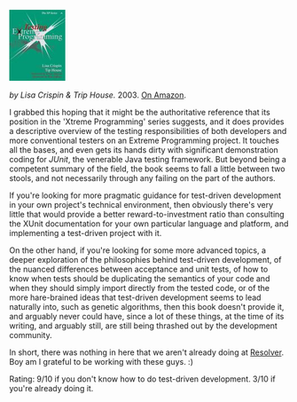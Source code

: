 <!--
.. title: Testing Extreme Programming
.. slug: testing-extreme-programming
.. date: 2007-03-20 09:52:39-05:00
.. tags: Books,Testing,Software
.. category: Books
.. link: 
.. description: 
.. type: text
-->


![Testing Extreme Programming](/files/2007/03/testing-extreme-programming.jpg)

*by Lisa Crispin & Trip House.* 2003. [On Amazon](http://www.amazon.com/Testing-Extreme-Programming-Lisa-Crispin/dp/0321113551/).

I grabbed this hoping that it might be the authoritative reference that
its position in the 'Xtreme Programming' series suggests, and it does
provides a descriptive overview of the testing responsibilities of both
developers and more conventional testers on an Extreme Programming
project. It touches all the bases, and even gets its hands dirty with
significant demonstration coding for *JUnit*, the venerable Java testing
framework. But beyond being a competent summary of the field, the book
seems to fall a little between two stools, and not necessarily through
any failing on the part of the authors.

If you're looking for more pragmatic guidance for test-driven
development in your own project's technical environment, then obviously
there's very little that would provide a better reward-to-investment
ratio than consulting the XUnit documentation for your own particular
language and platform, and implementing a test-driven project with it.

On the other hand, if you're looking for some more advanced topics, a
deeper exploration of the philosophies behind test-driven development,
of the nuanced differences between acceptance and unit tests, of how to
know when tests should be duplicating the semantics of your code and
when they should simply import directly from the tested code, or of the
more hare-brained ideas that test-driven development seems to lead
naturally into, such as genetic algorithms, then this book doesn't
provide it, and arguably never could have, since a lot of these things,
at the time of its writing, and arguably still, are still being thrashed
out by the development community.

In short, there was nothing in here that we aren't already doing at
[Resolver](http://resolversystems.com/). Boy am I grateful to be working
with these guys. :)

Rating:
9/10 if you don't know how to do test-driven development.
3/10 if you're already doing it.